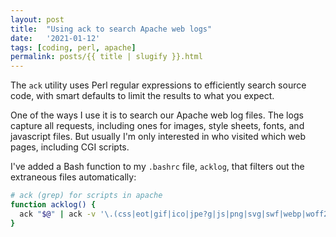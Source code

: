```yaml
---
layout: post
title:  "Using ack to search Apache web logs"
date:   '2021-01-12'
tags: [coding, perl, apache]
permalink: posts/{{ title | slugify }}.html
---
```


The `ack` utility uses Perl regular expressions to efficiently search
source code, with smart defaults to limit the results to what you
expect.

One of the ways I use it is to search our Apache web log files. The
logs capture all requests, including ones for images, style sheets,
fonts, and javascript files. But usually I'm only interested in who
visited which web pages, including CGI scripts.

I've added a Bash function to my `.bashrc` file, `acklog`, that filters
out the extraneous files automatically:

~~~ bash
# ack (grep) for scripts in apache
function acklog() {
  ack "$@" | ack -v '\.(css|eot|gif|ico|jpe?g|js|png|svg|swf|webp|woff2?|xml)[? ]'
}
~~~

<!-- more -->
